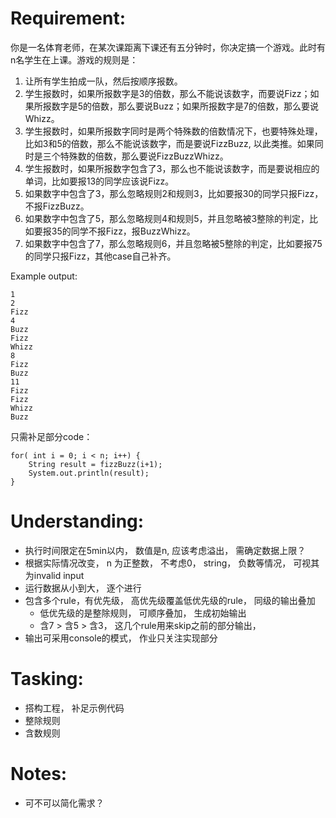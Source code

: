 # Requirement:
你是一名体育老师，在某次课距离下课还有五分钟时，你决定搞一个游戏。此时有n名学生在上课。游戏的规则是：
1. 让所有学生拍成一队，然后按顺序报数。
2. 学生报数时，如果所报数字是3的倍数，那么不能说该数字，而要说Fizz；如果所报数字是5的倍数，那么要说Buzz；如果所报数字是7的倍数，那么要说Whizz。
3. 学生报数时，如果所报数字同时是两个特殊数的倍数情况下，也要特殊处理，比如3和5的倍数，那么不能说该数字，而是要说FizzBuzz, 以此类推。如果同时是三个特殊数的倍数，那么要说FizzBuzzWhizz。
4. 学生报数时，如果所报数字包含了3，那么也不能说该数字，而是要说相应的单词，比如要报13的同学应该说Fizz。
5. 如果数字中包含了3，那么忽略规则2和规则3，比如要报30的同学只报Fizz，不报FizzBuzz。
6. 如果数字中包含了5，那么忽略规则4和规则5，并且忽略被3整除的判定，比如要报35的同学不报Fizz，报BuzzWhizz。
7. 如果数字中包含了7，那么忽略规则6，并且忽略被5整除的判定，比如要报75的同学只报Fizz，其他case自己补齐。

Example output:
```
1
2
Fizz
4
Buzz
Fizz
Whizz
8
Fizz
Buzz
11
Fizz
Fizz
Whizz
Buzz
```

只需补足部分code：
```
for( int i = 0; i < n; i++) {
    String result = fizzBuzz(i+1);
    System.out.println(result);
}
```
# Understanding:
- 执行时间限定在5min以内， 数值是n, 应该考虑溢出， 需确定数据上限？
- 根据实际情况改变， n 为正整数， 不考虑0， string， 负数等情况， 可视其为invalid input
- 运行数据从小到大， 逐个进行
- 包含多个rule，有优先级， 高优先级覆盖低优先级的rule， 同级的输出叠加
    - 低优先级的是整除规则， 可顺序叠加， 生成初始输出
    - 含7 > 含5 > 含3， 这几个rule用来skip之前的部分输出，
- 输出可采用console的模式， 作业只关注实现部分


# Tasking:
- 搭构工程， 补足示例代码
- 整除规则
- 含数规则

# Notes:
- 可不可以简化需求？
